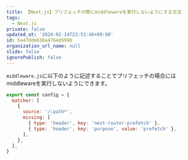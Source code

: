 ```yaml
---
title: 【Next.js】プリフェッチの際にmiddlewareを実行しないようにする方法
tags:
  - Next.js
private: false
updated_at: '2024-02-14T23:53:46+09:00'
id: 5a47dde638a4764d599b
organization_url_name: null
slide: false
ignorePublish: false
---
```

`middleware.js`に以下のように記述することでプリフェッチの場合にはmiddlewareを実行しないようにできます。

```js
export const config = {
  matcher: [
    {
      source: '/:path*',
      missing: [
        { type: 'header', key: 'next-router-prefetch' },
        { type: 'header', key: 'purpose', value: 'prefetch' },
      ],
    },
  ],
}
```
